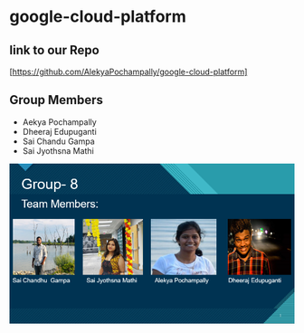 # google-cloud-platform

## link to our Repo
[https://github.com/AlekyaPochampally/google-cloud-platform]


## Group Members
- Aekya Pochampally
- Dheeraj Edupuganti
- Sai Chandu Gampa
- Sai Jyothsna Mathi


![Team Members](team.PNG)
